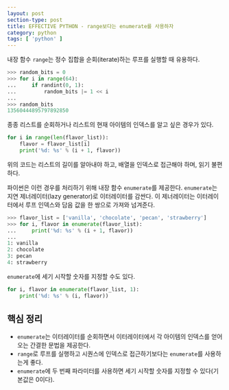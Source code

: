 ```yaml
---
layout: post
section-type: post
title: EFFECTIVE PYTHON - range보다는 enumerate를 사용하자
category: python
tags: [ 'python' ]
---
```


내장 함수 `range`는 정수 집합을 순회(iterate)하는 루프를 실행할 때 유용하다.

```python
>>> random_bits = 0
>>> for i in range(64):
...     if randint(0, 1):
...         random_bits |= 1 << i
...
>>> random_bits
13560444895797892850
```

종종 리스트를 순회하거나 리스트의 현재 아이템의 인덱스를 알고 싶은 경우가 있다.

```python
for i in range(len(flavor_list)):
    flavor = flavor_list[i]
    print('%d: %s' % (i + 1, flavor))
```

위의 코드는 리스트의 길이를 알아내야 하고, 배열을 인덱스로 접근해야 하며, 읽기 불편하다.

파이썬은 이런 경우를 처리하기 위해 내장 함수 `enumerate`를 제공한다. `enumerate`는 지연 제너레이터(lazy generator)로 이터레이터를 감싼다. 이 제너레이터는 이터레이터에서 루프 인덱스와 담음 값을 한 쌍으로 가져와 넘겨준다.

```python
>>> flavor_list = ['vanilla', 'chocolate', 'pecan', 'strawberry']
>>> for i, flavor in enumerate(flavor_list):
...     print('%d: %s' % (i + 1, flavor))
...
1: vanilla
2: chocolate
3: pecan
4: strawberry
```

`enumerate`에 세기 시작할 숫자를 지정할 수도 있다.

```python
for i, flavor in enumerate(flavor_list, 1):
    print('%d: %s' % (i, flavor))
```

## 핵심 정리

- `enumerate`는 이터레이터를 순회하면서 이터레이터에서 각 아이템의 인덱스를 얻어오는 간결한 문법을 제공한다.
- `range`로 루프를 실행하고 시퀀스에 인덱스로 접근하기보다는 `enumerate`를 사용하는게 좋다.
- `enumerate`에 두 번째 파라미터를 사용하면 세기 시작할 숫자를 지정할 수 있다(기본값은 0이다).

